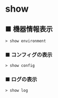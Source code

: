 # show
## ■ 機器情報表示
```
> show environment
```

### ■ コンフィグの表示
```
> show config
```

### ■ ログの表示
```
> show log
```
